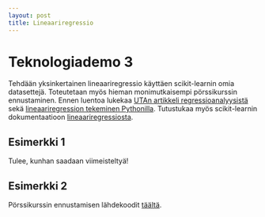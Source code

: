 ```yaml
---
layout: post
title: Lineaariregressio
---
```


# Teknologiademo 3 #

Tehdään yksinkertainen lineaariregressio käyttäen scikit-learnin omia datasettejä. Toteutetaan myös hieman monimutkaisempi pörssikurssin ennustaminen. Ennen luentoa lukekaa [UTAn artikkeli regressioanalyysistä](http://www.fsd.uta.fi/menetelmaopetus/regressio/analyysi.html) sekä [lineaariregression tekeminen Pythonilla](https://www.wintellect.com/creating-a-simple-linear-regression-machine-learning-model-with-scikit-learn/). Tutustukaa myös scikit-learnin dokumentaatioon [lineaariregressiosta](http://scikit-learn.org/stable/modules/generated/sklearn.linear_model.LinearRegression.html).

## Esimerkki 1 ##

Tulee, kunhan saadaan viimeisteltyä!

## Esimerkki 2 ##

Pörssikurssin ennustamisen lähdekoodit [täältä](https://github.com/jodatut/2018/blob/master/koodiesimerkit/stock_forecast2.py).
